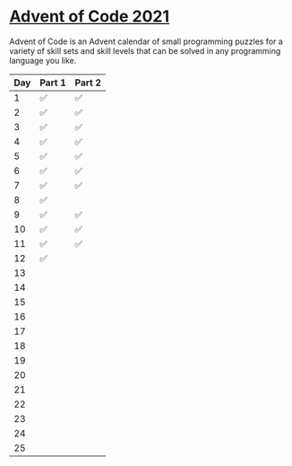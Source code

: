 # [Advent of Code 2021](https://adventofcode.com/2021)

Advent of Code is an Advent calendar of small programming puzzles for a variety of skill sets and skill levels that can be solved in any programming language you like.

| Day  | Part 1 | Part 2 |
| ---- | ------ | ------ |
| 1    |  ✅    | ✅      |
| 2    |  ✅    | ✅      |
| 3    |  ✅    | ✅      |
| 4    |  ✅    | ✅      |
| 5    |  ✅    | ✅      |
| 6    |  ✅    | ✅      |
| 7    |  ✅    | ✅      |
| 8    |  ✅    |        |
| 9    |  ✅    | ✅      |
| 10   |  ✅    | ✅      |
| 11   |  ✅    | ✅      |
| 12   |  ✅    |        |
| 13   |       |        |
| 14   |       |        |
| 15   |       |        |
| 16   |       |        |
| 17   |       |        |
| 18   |       |        |
| 19   |       |        |
| 20   |       |        |
| 21   |       |        |
| 22   |       |        |
| 23   |       |        |
| 24   |       |        |
| 25   |       |        |